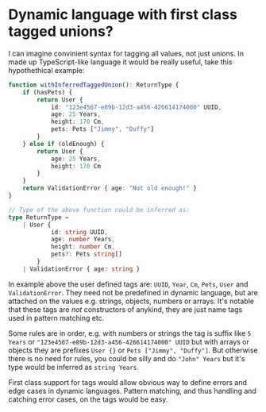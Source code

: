 # Dynamic language with first class tagged unions?

I can imagine convinient syntax for tagging all values, not just unions. In made up TypeScript-like language it would be really useful, take this hypothethical example:

```typescript
function withInferredTaggedUnion(): ReturnType {
    if (hasPets) {
        return User {
            id: "123e4567-e89b-12d3-a456-426614174000" UUID,
            age: 25 Years,
            height: 170 Cm,
            pets: Pets ["Jimmy", "Duffy"]
        }
    } else if (oldEnough) {
        return User {
            age: 25 Years,
            height: 170 Cm
        }
    }
    return ValidationError { age: "Not old enough!" }
}

// Type of the above function could be inferred as:
type ReturnType =
    | User {
            id: string UUID,
            age: number Years,
            height: number Cm,
            pets?: Pets string[]
        }
    | ValidationError { age: string }

```

In example above the user defined tags are: `UUID`, `Year`, `Cm`, `Pets`, `User` and `ValidationError`. They need not be predefined in dynamic language, but are attached on the values e.g. strings, objects, numbers or arrays. It's notable that these tags are _not_ constructors of anykind, they are just name tags used in pattern matching etc.

Some rules are in order, e.g. with numbers or strings the tag is suffix like `5 Years` or `"123e4567-e89b-12d3-a456-426614174000" UUID` but with arrays or objects they are prefixes `User {}` or `Pets ["Jimmy", "Duffy"]`. But otherwise there is no need for rules, you could be silly and do `"John" Years` but it's type would be inferred as `string Years`.

First class support for tags would allow obvious way to define errors and edge cases in dynamic languages. Pattern matching, and thus handling and catching error cases, on the tags would be easy.
